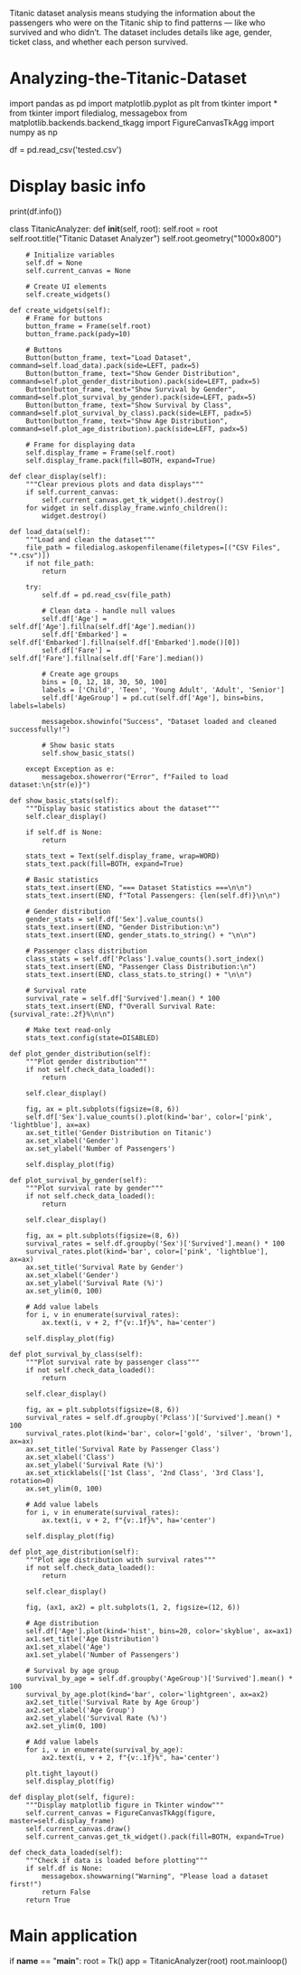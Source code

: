 Titanic dataset analysis means studying the information about the passengers who were on the Titanic ship to find patterns — like who survived and who didn’t. The dataset includes details like age, gender, ticket class, and whether each person survived.
# Analyzing-the-Titanic-Dataset
import pandas as pd
import matplotlib.pyplot as plt
from tkinter import *
from tkinter import filedialog, messagebox
from matplotlib.backends.backend_tkagg import FigureCanvasTkAgg
import numpy as np

df = pd.read_csv('tested.csv')

# Display basic info
print(df.info())

class TitanicAnalyzer:
    def __init__(self, root):
        self.root = root
        self.root.title("Titanic Dataset Analyzer")
        self.root.geometry("1000x800")
        
        # Initialize variables
        self.df = None
        self.current_canvas = None
        
        # Create UI elements
        self.create_widgets()
    
    def create_widgets(self):
        # Frame for buttons
        button_frame = Frame(self.root)
        button_frame.pack(pady=10)
        
        # Buttons
        Button(button_frame, text="Load Dataset", command=self.load_data).pack(side=LEFT, padx=5)
        Button(button_frame, text="Show Gender Distribution", command=self.plot_gender_distribution).pack(side=LEFT, padx=5)
        Button(button_frame, text="Show Survival by Gender", command=self.plot_survival_by_gender).pack(side=LEFT, padx=5)
        Button(button_frame, text="Show Survival by Class", command=self.plot_survival_by_class).pack(side=LEFT, padx=5)
        Button(button_frame, text="Show Age Distribution", command=self.plot_age_distribution).pack(side=LEFT, padx=5)
        
        # Frame for displaying data
        self.display_frame = Frame(self.root)
        self.display_frame.pack(fill=BOTH, expand=True)
    
    def clear_display(self):
        """Clear previous plots and data displays"""
        if self.current_canvas:
            self.current_canvas.get_tk_widget().destroy()
        for widget in self.display_frame.winfo_children():
            widget.destroy()
    
    def load_data(self):
        """Load and clean the dataset"""
        file_path = filedialog.askopenfilename(filetypes=[("CSV Files", "*.csv")])
        if not file_path:
            return
        
        try:
            self.df = pd.read_csv(file_path)
            
            # Clean data - handle null values
            self.df['Age'] = self.df['Age'].fillna(self.df['Age'].median())
            self.df['Embarked'] = self.df['Embarked'].fillna(self.df['Embarked'].mode()[0])
            self.df['Fare'] = self.df['Fare'].fillna(self.df['Fare'].median())
            
            # Create age groups
            bins = [0, 12, 18, 30, 50, 100]
            labels = ['Child', 'Teen', 'Young Adult', 'Adult', 'Senior']
            self.df['AgeGroup'] = pd.cut(self.df['Age'], bins=bins, labels=labels)
            
            messagebox.showinfo("Success", "Dataset loaded and cleaned successfully!")
            
            # Show basic stats
            self.show_basic_stats()
            
        except Exception as e:
            messagebox.showerror("Error", f"Failed to load dataset:\n{str(e)}")
    
    def show_basic_stats(self):
        """Display basic statistics about the dataset"""
        self.clear_display()
        
        if self.df is None:
            return
        
        stats_text = Text(self.display_frame, wrap=WORD)
        stats_text.pack(fill=BOTH, expand=True)
        
        # Basic statistics
        stats_text.insert(END, "=== Dataset Statistics ===\n\n")
        stats_text.insert(END, f"Total Passengers: {len(self.df)}\n\n")
        
        # Gender distribution
        gender_stats = self.df['Sex'].value_counts()
        stats_text.insert(END, "Gender Distribution:\n")
        stats_text.insert(END, gender_stats.to_string() + "\n\n")
        
        # Passenger class distribution
        class_stats = self.df['Pclass'].value_counts().sort_index()
        stats_text.insert(END, "Passenger Class Distribution:\n")
        stats_text.insert(END, class_stats.to_string() + "\n\n")
        
        # Survival rate
        survival_rate = self.df['Survived'].mean() * 100
        stats_text.insert(END, f"Overall Survival Rate: {survival_rate:.2f}%\n\n")
        
        # Make text read-only
        stats_text.config(state=DISABLED)
    
    def plot_gender_distribution(self):
        """Plot gender distribution"""
        if not self.check_data_loaded():
            return
        
        self.clear_display()
        
        fig, ax = plt.subplots(figsize=(8, 6))
        self.df['Sex'].value_counts().plot(kind='bar', color=['pink', 'lightblue'], ax=ax)
        ax.set_title('Gender Distribution on Titanic')
        ax.set_xlabel('Gender')
        ax.set_ylabel('Number of Passengers')
        
        self.display_plot(fig)
    
    def plot_survival_by_gender(self):
        """Plot survival rate by gender"""
        if not self.check_data_loaded():
            return
        
        self.clear_display()
        
        fig, ax = plt.subplots(figsize=(8, 6))
        survival_rates = self.df.groupby('Sex')['Survived'].mean() * 100
        survival_rates.plot(kind='bar', color=['pink', 'lightblue'], ax=ax)
        ax.set_title('Survival Rate by Gender')
        ax.set_xlabel('Gender')
        ax.set_ylabel('Survival Rate (%)')
        ax.set_ylim(0, 100)
        
        # Add value labels
        for i, v in enumerate(survival_rates):
            ax.text(i, v + 2, f"{v:.1f}%", ha='center')
        
        self.display_plot(fig)
    
    def plot_survival_by_class(self):
        """Plot survival rate by passenger class"""
        if not self.check_data_loaded():
            return
        
        self.clear_display()
        
        fig, ax = plt.subplots(figsize=(8, 6))
        survival_rates = self.df.groupby('Pclass')['Survived'].mean() * 100
        survival_rates.plot(kind='bar', color=['gold', 'silver', 'brown'], ax=ax)
        ax.set_title('Survival Rate by Passenger Class')
        ax.set_xlabel('Class')
        ax.set_ylabel('Survival Rate (%)')
        ax.set_xticklabels(['1st Class', '2nd Class', '3rd Class'], rotation=0)
        ax.set_ylim(0, 100)
        
        # Add value labels
        for i, v in enumerate(survival_rates):
            ax.text(i, v + 2, f"{v:.1f}%", ha='center')
        
        self.display_plot(fig)
    
    def plot_age_distribution(self):
        """Plot age distribution with survival rates"""
        if not self.check_data_loaded():
            return
        
        self.clear_display()
        
        fig, (ax1, ax2) = plt.subplots(1, 2, figsize=(12, 6))
        
        # Age distribution
        self.df['Age'].plot(kind='hist', bins=20, color='skyblue', ax=ax1)
        ax1.set_title('Age Distribution')
        ax1.set_xlabel('Age')
        ax1.set_ylabel('Number of Passengers')
        
        # Survival by age group
        survival_by_age = self.df.groupby('AgeGroup')['Survived'].mean() * 100
        survival_by_age.plot(kind='bar', color='lightgreen', ax=ax2)
        ax2.set_title('Survival Rate by Age Group')
        ax2.set_xlabel('Age Group')
        ax2.set_ylabel('Survival Rate (%)')
        ax2.set_ylim(0, 100)
        
        # Add value labels
        for i, v in enumerate(survival_by_age):
            ax2.text(i, v + 2, f"{v:.1f}%", ha='center')
        
        plt.tight_layout()
        self.display_plot(fig)
    
    def display_plot(self, figure):
        """Display matplotlib figure in Tkinter window"""
        self.current_canvas = FigureCanvasTkAgg(figure, master=self.display_frame)
        self.current_canvas.draw()
        self.current_canvas.get_tk_widget().pack(fill=BOTH, expand=True)
    
    def check_data_loaded(self):
        """Check if data is loaded before plotting"""
        if self.df is None:
            messagebox.showwarning("Warning", "Please load a dataset first!")
            return False
        return True

# Main application
if __name__ == "__main__":
    root = Tk()
    app = TitanicAnalyzer(root)
    root.mainloop()
